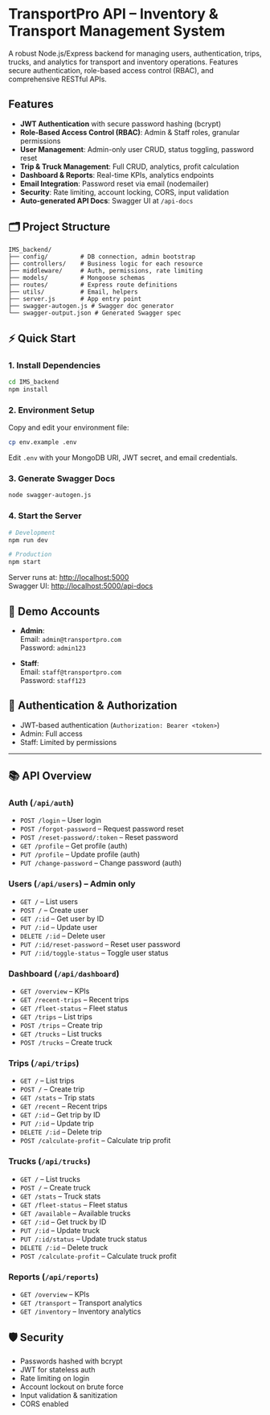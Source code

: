 # TransportPro API – Inventory & Transport Management System

A robust Node.js/Express backend for managing users, authentication, trips, trucks, and analytics for transport and inventory operations. Features secure authentication, role-based access control (RBAC), and comprehensive RESTful APIs.



## Features

- **JWT Authentication** with secure password hashing (bcrypt)
- **Role-Based Access Control (RBAC)**: Admin & Staff roles, granular permissions
- **User Management**: Admin-only user CRUD, status toggling, password reset
- **Trip & Truck Management**: Full CRUD, analytics, profit calculation
- **Dashboard & Reports**: Real-time KPIs, analytics endpoints
- **Email Integration**: Password reset via email (nodemailer)
- **Security**: Rate limiting, account locking, CORS, input validation
- **Auto-generated API Docs**: Swagger UI at `/api-docs`



## 🗂️ Project Structure

```
IMS_backend/
├── config/         # DB connection, admin bootstrap
├── controllers/    # Business logic for each resource
├── middleware/     # Auth, permissions, rate limiting
├── models/         # Mongoose schemas
├── routes/         # Express route definitions
├── utils/          # Email, helpers
├── server.js       # App entry point
├── swagger-autogen.js # Swagger doc generator
└── swagger-output.json # Generated Swagger spec
```



## ⚡ Quick Start

### 1. Install Dependencies

```bash
cd IMS_backend
npm install
```

### 2. Environment Setup

Copy and edit your environment file:

```bash
cp env.example .env
```

Edit `.env` with your MongoDB URI, JWT secret, and email credentials.

### 3. Generate Swagger Docs

```bash
node swagger-autogen.js
```

### 4. Start the Server

```bash
# Development
npm run dev

# Production
npm start
```

Server runs at: [http://localhost:5000](http://localhost:5000)  
Swagger UI: [http://localhost:5000/api-docs](http://localhost:5000/api-docs)



## 👤 Demo Accounts

- **Admin**:  
  Email: `admin@transportpro.com`  
  Password: `admin123`

- **Staff**:  
  Email: `staff@transportpro.com`  
  Password: `staff123`



## 🔑 Authentication & Authorization

- JWT-based authentication (`Authorization: Bearer <token>`)
- Admin: Full access
- Staff: Limited by permissions

---

## 📚 API Overview

### Auth (`/api/auth`)

- `POST /login` – User login
- `POST /forgot-password` – Request password reset
- `POST /reset-password/:token` – Reset password
- `GET /profile` – Get profile (auth)
- `PUT /profile` – Update profile (auth)
- `PUT /change-password` – Change password (auth)

### Users (`/api/users`) – Admin only

- `GET /` – List users
- `POST /` – Create user
- `GET /:id` – Get user by ID
- `PUT /:id` – Update user
- `DELETE /:id` – Delete user
- `PUT /:id/reset-password` – Reset user password
- `PUT /:id/toggle-status` – Toggle user status

### Dashboard (`/api/dashboard`)

- `GET /overview` – KPIs
- `GET /recent-trips` – Recent trips
- `GET /fleet-status` – Fleet status
- `GET /trips` – List trips
- `POST /trips` – Create trip
- `GET /trucks` – List trucks
- `POST /trucks` – Create truck

### Trips (`/api/trips`)

- `GET /` – List trips
- `POST /` – Create trip
- `GET /stats` – Trip stats
- `GET /recent` – Recent trips
- `GET /:id` – Get trip by ID
- `PUT /:id` – Update trip
- `DELETE /:id` – Delete trip
- `POST /calculate-profit` – Calculate trip profit

### Trucks (`/api/trucks`)

- `GET /` – List trucks
- `POST /` – Create truck
- `GET /stats` – Truck stats
- `GET /fleet-status` – Fleet status
- `GET /available` – Available trucks
- `GET /:id` – Get truck by ID
- `PUT /:id` – Update truck
- `PUT /:id/status` – Update truck status
- `DELETE /:id` – Delete truck
- `POST /calculate-profit` – Calculate truck profit

### Reports (`/api/reports`)

- `GET /overview` – KPIs
- `GET /transport` – Transport analytics
- `GET /inventory` – Inventory analytics



## 🛡️ Security

- Passwords hashed with bcrypt
- JWT for stateless auth
- Rate limiting on login
- Account lockout on brute force
- Input validation & sanitization
- CORS enabled




